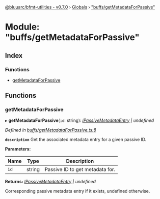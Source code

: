 [@bluuarc/bfmt-utilities - v0.7.0](../README.md) › [Globals](../globals.md) › ["buffs/getMetadataForPassive"](_buffs_getmetadataforpassive_.md)

# Module: "buffs/getMetadataForPassive"

## Index

### Functions

* [getMetadataForPassive](_buffs_getmetadataforpassive_.md#getmetadataforpassive)

## Functions

###  getMetadataForPassive

▸ **getMetadataForPassive**(`id`: string): *[IPassiveMetadataEntry](../interfaces/_buffs_buff_metadata_.ipassivemetadataentry.md) | undefined*

*Defined in [buffs/getMetadataForPassive.ts:8](https://github.com/BluuArc/bfmt-utilities/blob/master/src/buffs/getMetadataForPassive.ts#L8)*

**`description`** Get the associated metadata entry for a given passive ID.

**Parameters:**

Name | Type | Description |
------ | ------ | ------ |
`id` | string | Passive ID to get metadata for. |

**Returns:** *[IPassiveMetadataEntry](../interfaces/_buffs_buff_metadata_.ipassivemetadataentry.md) | undefined*

Corresponding passive metadata entry if it exists, undefined otherwise.
